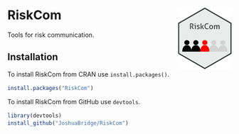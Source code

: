# RiskCom <img src="man/figures/logo.png" align="right" height="139" alt="" />

 Tools for risk communication.

## Installation

To install RiskCom from CRAN use `install.packages()`.

```r
install.packages("RiskCom")
```

To install RiskCom from GitHub use `devtools`.

```r
library(devtools)
install_github("JoshuaBridge/RiskCom")
```
